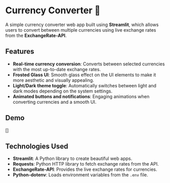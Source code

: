 # Currency Converter 💸

A simple currency converter web app built using **Streamlit**, which allows users to convert between multiple currencies using live exchange rates from the **ExchangeRate-API**.

## Features

- **Real-time currency conversion**: Converts between selected currencies with the most up-to-date exchange rates.
- **Frosted Glass UI**: Smooth glass effect on the UI elements to make it more aesthetic and visually appealing.
- **Light/Dark theme toggle**: Automatically switches between light and dark modes depending on the system settings.
- **Animated buttons and notifications**: Engaging animations when converting currencies and a smooth UI.

## Demo

[]

## Technologies Used

- **Streamlit**: A Python library to create beautiful web apps.
- **Requests**: Python HTTP library to fetch exchange rates from the API.
- **ExchangeRate-API**: Provides the live exchange rates for currencies.
- **Python-dotenv**: Loads environment variables from the `.env` file.

